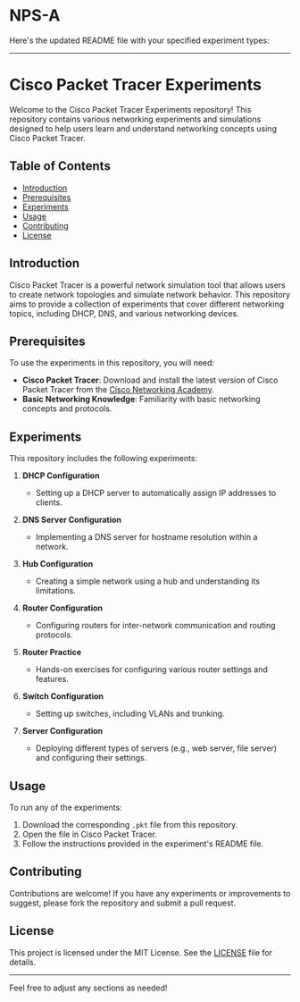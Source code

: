 # NPS-A

Here's the updated README file with your specified experiment types:

---

# Cisco Packet Tracer Experiments

Welcome to the Cisco Packet Tracer Experiments repository! This repository contains various networking experiments and simulations designed to help users learn and understand networking concepts using Cisco Packet Tracer.

## Table of Contents

- [Introduction](#introduction)
- [Prerequisites](#prerequisites)
- [Experiments](#experiments)
- [Usage](#usage)
- [Contributing](#contributing)
- [License](#license)

## Introduction

Cisco Packet Tracer is a powerful network simulation tool that allows users to create network topologies and simulate network behavior. This repository aims to provide a collection of experiments that cover different networking topics, including DHCP, DNS, and various networking devices.

## Prerequisites

To use the experiments in this repository, you will need:

- **Cisco Packet Tracer**: Download and install the latest version of Cisco Packet Tracer from the [Cisco Networking Academy](https://www.netacad.com/courses/packet-tracer).
- **Basic Networking Knowledge**: Familiarity with basic networking concepts and protocols.

## Experiments

This repository includes the following experiments:

1. **DHCP Configuration**
   - Setting up a DHCP server to automatically assign IP addresses to clients.

2. **DNS Server Configuration**
   - Implementing a DNS server for hostname resolution within a network.

3. **Hub Configuration**
   - Creating a simple network using a hub and understanding its limitations.

4. **Router Configuration**
   - Configuring routers for inter-network communication and routing protocols.

5. **Router Practice**
   - Hands-on exercises for configuring various router settings and features.

6. **Switch Configuration**
   - Setting up switches, including VLANs and trunking.

7. **Server Configuration**
   - Deploying different types of servers (e.g., web server, file server) and configuring their settings.

## Usage

To run any of the experiments:

1. Download the corresponding `.pkt` file from this repository.
2. Open the file in Cisco Packet Tracer.
3. Follow the instructions provided in the experiment's README file.

## Contributing

Contributions are welcome! If you have any experiments or improvements to suggest, please fork the repository and submit a pull request. 

## License

This project is licensed under the MIT License. See the [LICENSE](LICENSE) file for details.

---

Feel free to adjust any sections as needed!
